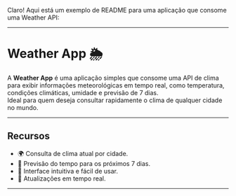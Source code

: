 Claro! Aqui está um exemplo de README para uma aplicação que consome uma Weather API:

---

# Weather App 🌦️

A **Weather App** é uma aplicação simples que consome uma API de clima para exibir informações meteorológicas em tempo real, como temperatura, condições climáticas, umidade e previsão de 7 dias.  
Ideal para quem deseja consultar rapidamente o clima de qualquer cidade no mundo.

---

## Recursos

- 🌍 Consulta de clima atual por cidade.
- 📅 Previsão do tempo para os próximos 7 dias.
- 🎨 Interface intuitiva e fácil de usar.
- 🔄 Atualizações em tempo real.

---
